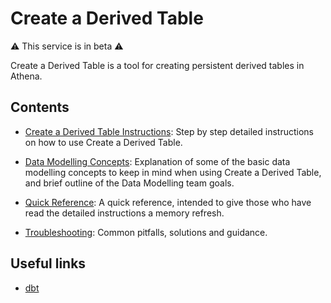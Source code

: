 # Create a Derived Table

⚠️ This service is in beta ⚠️

Create a Derived Table is a tool for creating persistent derived tables in Athena.


## Contents

- [Create a Derived Table Instructions](/tools/create-a-derived-table/instructions): Step by step detailed instructions on how to use Create a Derived Table.

- [Data Modelling Concepts](/tools/create-a-derived-table/concepts): Explanation of some of the basic data modelling concepts to keep in mind when using Create a Derived Table, and brief outline of the Data Modelling team goals.

- [Quick Reference](/tools/create-a-derived-table/quick_reference): A quick reference, intended to give those who have read the detailed instructions a memory refresh. 

- [Troubleshooting](/tools/create-a-derived-table/troubleshooting): Common pitfalls, solutions and guidance.

## Useful links

- [dbt](https://docs.getdbt.com/docs/introduction)